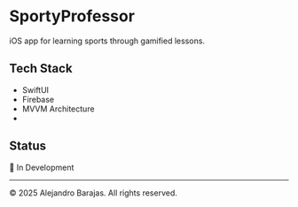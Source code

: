 # SportyProfessor

iOS app for learning sports through gamified lessons.

## Tech Stack
- SwiftUI
- Firebase
- MVVM Architecture
- 

## Status
🚧 In Development

---
© 2025 Alejandro Barajas. All rights reserved.
